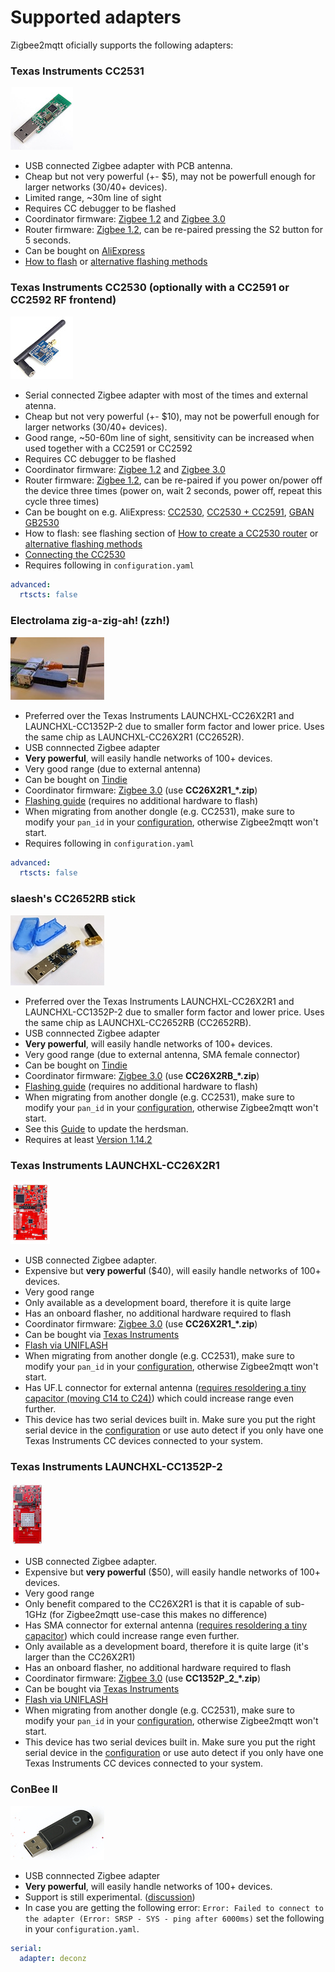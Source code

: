 # Supported adapters

Zigbee2mqtt oficially supports the following adapters:

### Texas Instruments CC2531
![CC2531](../images/cc2531.jpg)

- USB connected Zigbee adapter with PCB antenna.
- Cheap but not very powerful (+- $5), may not be powerfull enough for larger networks (30/40+ devices).
- Limited range, ~30m line of sight
- Requires CC debugger to be flashed
- Coordinator firmware: [Zigbee 1.2](https://github.com/Koenkk/Z-Stack-firmware/tree/master/coordinator/Z-Stack_Home_1.2/bin) and [Zigbee 3.0](https://github.com/Koenkk/Z-Stack-firmware/tree/master/coordinator/Z-Stack_3.0.x/bin)
- Router firmware: [Zigbee 1.2](https://github.com/Koenkk/Z-Stack-firmware/tree/master/router/CC2531/bin), can be re-paired pressing the S2 button for 5 seconds.
- Can be bought on [AliExpress](https://www.aliexpress.com/wholesale?catId=0&initiative_id=SB_20191108075039&SearchText=cc2531)
- [How to flash](../getting_started/flashing_the_cc2531.md) or [alternative flashing methods](./alternative_flashing_methods.md)

### Texas Instruments CC2530 (optionally with a CC2591 or CC2592 RF frontend)
![CC2530](../images/cc2530.jpg)

- Serial connected Zigbee adapter with most of the times and external atenna.
- Cheap but not very powerful (+- $10), may not be powerfull enough for larger networks (30/40+ devices).
- Good range, ~50-60m line of sight, sensitivity can be increased when used together with a CC2591 or CC2592
- Requires CC debugger to be flashed
- Coordinator firmware: [Zigbee 1.2](https://github.com/Koenkk/Z-Stack-firmware/tree/master/coordinator/Z-Stack_Home_1.2/bin) and [Zigbee 3.0](https://github.com/Koenkk/Z-Stack-firmware/tree/master/coordinator/Z-Stack_3.0.x/bin)
- Router firmware: [Zigbee 1.2](https://github.com/Koenkk/Z-Stack-firmware/tree/master/router/CC2530/bin), can be re-paired if you power on/power off the device three times (power on, wait 2 seconds, power off, repeat this cycle three times)
- Can be bought on e.g. AliExpress: [CC2530](http://www.aliexpress.com/wholesale?catId=0&initiative_id=SB_20181213104041&SearchText=cc2530), [CC2530 + CC2591](http://www.aliexpress.com/wholesale?catId=0&initiative_id=SB_20181213104521&SearchText=cc2530+cc2591), [GBAN GB2530](http://www.gban.cn/en/product_show.asp?id=43)
- How to flash: see flashing section of [How to create a CC2530 router](../how_tos/how_to_create_a_cc2530_router.md) or [alternative flashing methods](./alternative_flashing_methods.md)
- [Connecting the CC2530](./connecting_cc2530.md)
- Requires following in `configuration.yaml`

```yaml
advanced:
  rtscts: false
```

### Electrolama zig-a-zig-ah! (zzh!)
![zzh](../images/zzh.jpg)

- Preferred over the Texas Instruments LAUNCHXL-CC26X2R1 and LAUNCHXL-CC1352P-2 due to smaller form factor and lower price. Uses the same chip as LAUNCHXL-CC26X2R1 (CC2652R).
- USB connnected Zigbee adapter
- **Very powerful**, will easily handle networks of 100+ devices.
- Very good range (due to external antenna)
- Can be bought on [Tindie](https://www.tindie.com/products/electrolama/zzh-cc2652r-multiprotocol-rf-stick/#product-reviews)
- Coordinator firmware: [Zigbee 3.0](https://github.com/Koenkk/Z-Stack-firmware/tree/master/coordinator/Z-Stack_3.x.0/bin) (use **CC26X2R1_*.zip**)
- [Flashing guide](https://electrolama.com/projects/zig-a-zig-ah/#flash-firmware) (requires no additional hardware to flash)
- When migrating from another dongle (e.g. CC2531), make sure to modify your `pan_id` in your [configuration](configuration.md), otherwise Zigbee2mqtt won't start.
- Requires following in `configuration.yaml`

```yaml
advanced:
  rtscts: false
```

### slaesh's CC2652RB stick
![slaesh's CC2652RB stick](../images/slaeshs_cc2652rb_stick.jpg)

- Preferred over the Texas Instruments LAUNCHXL-CC26X2R1 and LAUNCHXL-CC1352P-2 due to smaller form factor and lower price. Uses the same chip as LAUNCHXL-CC2652RB (CC2652RB).
- USB connnected Zigbee adapter
- **Very powerful**, will easily handle networks of 100+ devices.
- Very good range (due to external antenna, SMA female connector)
- Can be bought on [Tindie](https://www.tindie.com/products/slaesh/cc2652-zigbee-coordinator-or-openthread-router/#product-reviews)
- Coordinator firmware: [Zigbee 3.0](https://github.com/Koenkk/Z-Stack-firmware/tree/master/coordinator/Z-Stack_3.x.0/bin) (use **CC26X2RB_*.zip**)
- [Flashing guide](https://slae.sh/projects/cc2652/#flashing) (requires no additional hardware to flash)
- When migrating from another dongle (e.g. CC2531), make sure to modify your `pan_id` in your [configuration](configuration.md), otherwise Zigbee2mqtt won't start.
- See this [Guide](https://slae.sh/projects/cc2652/#updating-zigbee2mqtt-and-the-zigbee-herdsman) to update the herdsman.
- Requires at least [Version 1.14.2](https://github.com/Koenkk/zigbee2mqtt/releases/tag/1.14.2)

### Texas Instruments LAUNCHXL-CC26X2R1
![CC26X2R1](../images/cc26x2r1.jpg)

- USB connected Zigbee adapter.
- Expensive but **very powerful** ($40), will easily handle networks of 100+ devices.
- Very good range
- Only available as a development board, therefore it is quite large
- Has an onboard flasher, no additional hardware required to flash
- Coordinator firmware: [Zigbee 3.0](https://github.com/Koenkk/Z-Stack-firmware/tree/master/coordinator/Z-Stack_3.x.0/bin) (use **CC26X2R1_*.zip**)
- Can be bought via [Texas Instruments](http://www.ti.com/tool/LAUNCHXL-CC26X2R1)
- [Flash via UNIFLASH](./flashing_via_uniflash.md)
- When migrating from another dongle (e.g. CC2531), make sure to modify your `pan_id` in your [configuration](configuration.md), otherwise Zigbee2mqtt won't start.
- Has UF.L connector for external antenna ([requires resoldering a tiny capacitor (moving C14 to C24)](http://e2e.ti.com/support/wireless-connectivity/zigbee-and-thread/f/158/t/880219?LAUNCHXL-CC26X2R1-Antenna-CC26X2R1)) which could increase range even further.
- This device has two serial devices built in. Make sure you put the right serial device in the [configuration](configuration.md) or use auto detect if you only have one Texas Instruments CC devices connected to your system.

### Texas Instruments LAUNCHXL-CC1352P-2
![CC1352P-2](../images/cc1352p2.jpg)

- USB connected Zigbee adapter.
- Expensive but **very powerful** ($50), will easily handle networks of 100+ devices.
- Very good range
- Only benefit compared to the CC26X2R1 is that it is capable of sub-1GHz  (for Zigbee2mqtt use-case this makes no difference)
- Has SMA connector for external antenna ([requires resoldering a tiny capacitor](https://github.com/Koenkk/zigbee2mqtt/issues/2162#issuecomment-570286663)) which could increase range even further.
- Only available as a development board, therefore it is quite large (it's larger than the CC26X2R1)
- Has an onboard flasher, no additional hardware required to flash
- Coordinator firmware: [Zigbee 3.0](https://github.com/Koenkk/Z-Stack-firmware/tree/master/coordinator/Z-Stack_3.x.0/bin) (use **CC1352P_2_*.zip**)
- Can be bought via [Texas Instruments](http://www.ti.com/tool/LAUNCHXL-CC1352P)
- [Flash via UNIFLASH](./flashing_via_uniflash.md)
- When migrating from another dongle (e.g. CC2531), make sure to modify your `pan_id` in your [configuration](configuration.md), otherwise Zigbee2mqtt won't start.
- This device has two serial devices built in. Make sure you put the right serial device in the [configuration](configuration.md) or use auto detect if you only have one Texas Instruments CC devices connected to your system.

### ConBee II
![Conbee II](../images/conbee.jpg)

- USB connnected Zigbee adapter
- **Very powerful**, will easily handle networks of 100+ devices.
- Support is still experimental. ([discussion](https://github.com/Koenkk/zigbee-herdsman/issues/72))
- In case you are getting the following error: `Error: Failed to connect to the adapter (Error: SRSP - SYS - ping after 6000ms)` set the following in your `configuration.yaml`.

```yaml
serial:
  adapter: deconz
```
